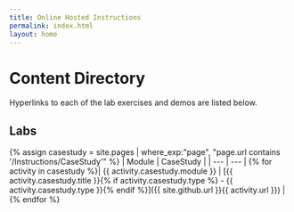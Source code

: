 ```yaml
---
title: Online Hosted Instructions
permalink: index.html
layout: home
---
```


# Content Directory

Hyperlinks to each of the lab exercises and demos are listed below.

## Labs

{% assign casestudy = site.pages | where_exp:"page", "page.url contains '/Instructions/CaseStudy'" %}
| Module | CaseStudy |
| --- | --- | 
{% for activity in casestudy  %}| {{ activity.casestudy.module }} | [{{ activity.casestudy.title }}{% if activity.casestudy.type %} - {{ activity.casestudy.type }}{% endif %}]({{ site.github.url }}{{ activity.url }}) |
{% endfor %}


